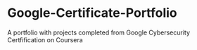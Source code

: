 # Google-Certificate-Portfolio
A portfolio with projects completed from Google Cybersecurity Certfification on Coursera
